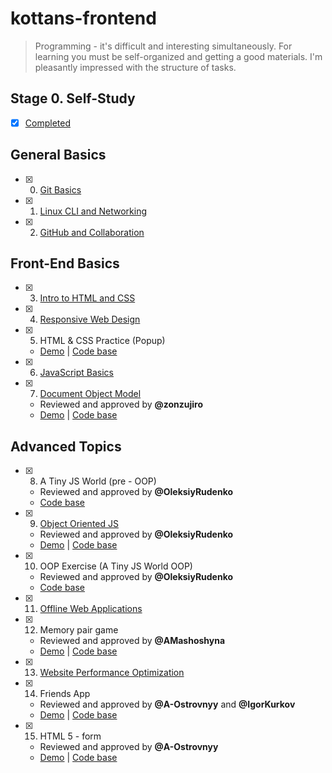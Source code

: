 # kottans-frontend

> Programming - it's difficult and interesting simultaneously. For learning you must be self-organized and getting a good materials. I'm pleasantly impressed with the structure of tasks.

## Stage 0. Self-Study

 - [x] [Completed](task_self_study/self_study.md)

## General Basics

 - [x] 0. [Git Basics](task_git_and_github/git_and_github.md)
 - [x] 1. [Linux CLI and Networking](task_linux_cli/linux_cli.md)
 - [x] 2. [GitHub and Collaboration](task_git_collaboration/git_collaboration.md)

## Front-End Basics

 - [x] 3. [Intro to HTML and CSS](task_html_css_intro/html_css.md) 
 - [x] 4. [Responsive Web Design](task_responsive_web_design/responsive.md)
 - [x] 5. HTML & CSS Practice (Popup)
    - [Demo](https://o-msh.github.io/kottans-frontend/practice/popup/dist/) | [Code base](https://github.com/o-msh/kottans-frontend/tree/master/practice/popup)
 - [x] 6. [JavaScript Basics](task_js_basics/js_basics.md)
 - [x] 7. [Document Object Model](task_js_dom/js_dom.md)
    - Reviewed and approved by **@zonzujiro**
    - [Demo](https://o-msh.github.io/kottans-frontend/practice/js-dom/) | [Code base](https://github.com/o-msh/kottans-frontend/tree/master/practice/js-dom)

## Advanced Topics

  - [x] 8. A Tiny JS World (pre - OOP)
    - Reviewed and approved by **@OleksiyRudenko**
    - [Code base](https://github.com/o-msh/kottans-frontend/tree/master/practice/tiny-js-world-pre-oop/)
  - [x] 9. [Object Oriented JS](task_js_oop/js-oop.md)
    - Reviewed and approved by **@OleksiyRudenko**
    - [Demo](https://o-msh.github.io/kottans-frontend/practice/frogger-game/) | [Code base](https://github.com/o-msh/kottans-frontend/tree/master/practice/frogger-game)
  - [x] 10. OOP Exercise (A Tiny JS World OOP)
    - Reviewed and approved by **@OleksiyRudenko**
    - [Code base](https://github.com/o-msh/kottans-frontend/tree/master/practice/tiny-js-world-oop/)
  - [x] 11. [Offline Web Applications](task_offline_web_app/offline_web.md)
  - [x] 12. Memory pair game
    - Reviewed and approved by **@AMashoshyna**
    - [Demo](https://o-msh.github.io/kottans-frontend/practice/memory-pair-game/) | [Code base](https://github.com/o-msh/kottans-frontend/tree/master/practice/memory-pair-game)
  - [x] 13. [Website Performance Optimization](task_website_performance/website_performance.md)
  - [x] 14. Friends App
    - Reviewed and approved by **@A-Ostrovnyy** and **@IgorKurkov**
    - [Demo](http://o-msh.github.io/kottans-frontend/practice/friends-app/) | [Code base](https://github.com/o-msh/kottans-frontend/tree/master/practice/friends-app)
  - [x] 15. HTML 5 - form
    - Reviewed and approved by **@A-Ostrovnyy**
    - [Demo](https://o-msh.github.io/kottans-frontend/practice/form/dist/) | [Code base](https://github.com/o-msh/kottans-frontend/tree/master/practice/form/src)
